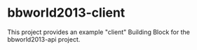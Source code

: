 bbworld2013-client
=================

This project provides an example "client" Building Block for the bbworld2013-api project.
